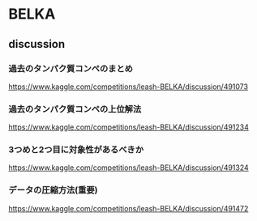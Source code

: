 # BELKA
## discussion
### 過去のタンパク質コンペのまとめ　
https://www.kaggle.com/competitions/leash-BELKA/discussion/491073

### 過去のタンパク質コンペの上位解法　
https://www.kaggle.com/competitions/leash-BELKA/discussion/491234

### 3つめと2つ目に対象性があるべきか
https://www.kaggle.com/competitions/leash-BELKA/discussion/491324

### データの圧縮方法(重要)
https://www.kaggle.com/competitions/leash-BELKA/discussion/491472
